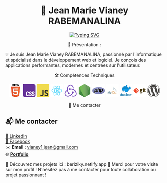 <h1 align="center">🚀 Jean Marie Vianey RABEMANALINA</h1> <p align="center"> <a href="https://git.io/typing-svg"> <img src="https://readme-typing-svg.demolab.com?font=Fira+Code&size=22&duration=2000&pause=1000&color=3B82F6&center=true&vCenter=true&width=600&lines=D%C3%A9veloppeur+Concepteur+Logiciel+Dipl%C3%B4m%C3%A9+%F0%9F%8E%93;Form%C3%A9+chez+OpenClassRooms+(Bac%2B3%2F4);Passionn%C3%A9+de+d%C3%A9veloppement+web+et+mobile+%F0%9F%92%BB" alt="Typing SVG" /> </a> </p>
<p align="center">👋 Présentation : </p>

💡 Je suis Jean Marie Vianey RABEMANALINA, passionné par l'informatique et spécialisé dans le développement web et logiciel. Je conçois des applications performantes, modernes et centrées sur l'utilisateur.
<p align="center">🛠️ Compétences Techniques</p>
<p align="center"> <code><img height="40" src="https://raw.githubusercontent.com/github/explore/master/topics/html/html.png" alt="HTML5" title="HTML5"></code> <code><img height="40" src="https://raw.githubusercontent.com/github/explore/master/topics/css/css.png" alt="CSS3" title="CSS3"></code> <code><img height="40" src="https://raw.githubusercontent.com/github/explore/master/topics/javascript/javascript.png" alt="JavaScript" title="JavaScript"></code> <code><img height="40" src="https://raw.githubusercontent.com/github/explore/master/topics/react/react.png" alt="React" title="React"></code> <code><img height="40" src="https://raw.githubusercontent.com/github/explore/master/topics/redux/redux.png" alt="Redux" title="Redux"></code> <code><img height="40" src="https://raw.githubusercontent.com/github/explore/master/topics/nodejs/nodejs.png" alt="Node.js" title="Node.js"></code> <code><img height="40" src="https://raw.githubusercontent.com/github/explore/master/topics/php/php.png" alt="PHP" title="PHP"></code> <code><img height="40" src="https://raw.githubusercontent.com/github/explore/master/topics/mysql/mysql.png" alt="MySQL" title="MySQL"></code> <code><img height="40" src="https://raw.githubusercontent.com/github/explore/master/topics/docker/docker.png" alt="Docker" title="Docker"></code> <code><img height="40" src="https://raw.githubusercontent.com/github/explore/master/topics/git/git.png" alt="Git" title="Git"></code> <code><img height="40" src="https://raw.githubusercontent.com/github/explore/master/topics/wordpress/wordpress.png" alt="WordPress" title="WordPress"></code> </p>
<p align="center">📢 Me contacter</p>

## 📬 Me contacter

[💼 LinkedIn](https://www.linkedin.com/in/jean-marie-rabemanalina)  
[📘 Facebook](https://www.facebook.com/jeanmarievianey.rabemanalina)  
✉️ **Email :** [vianey1.jean@gmail.com](mailto:vianey1.jean@gmail.com)  
🌐 [**Portfolio**](https://beriziky.netlify.app)  


🔗 Découvrez mes projets ici : beriziky.netlify.app
🙏 Merci pour votre visite sur mon profil ! N'hésitez pas à me contacter pour toute collaboration ou projet passionnant !